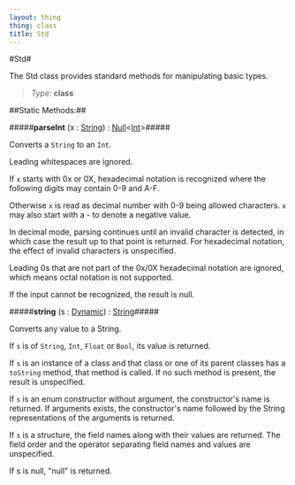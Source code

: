```yaml
---
layout: thing
thing: class
title: Std
---
```

#Std#

The Std class provides standard methods for manipulating basic types.



> *Type:* **class**


##Static Methods:##


#####**parseInt** (x : <a href="String.html" class="type">String</a>) : <a href="Null.html" class="type">Null</a>&lt;<a href="Int.html" class="type">Int</a>&gt;#####

Converts a `String` to an `Int`.

Leading whitespaces are ignored.

If `x` starts with 0x or 0X, hexadecimal notation is recognized where the following digits may
contain 0-9 and A-F.

Otherwise `x` is read as decimal number with 0-9 being allowed characters. `x` may also start with
a - to denote a negative value.

In decimal mode, parsing continues until an invalid character is detected, in which case the
result up to that point is returned. For hexadecimal notation, the effect of invalid characters
is unspecified.

Leading 0s that are not part of the 0x/0X hexadecimal notation are ignored, which means octal
notation is not supported.

If the input cannot be recognized, the result is null.











#####**string** (s : <a href="Dynamic.html" class="type">Dynamic</a>) : <a href="String.html" class="type">String</a>#####

Converts any value to a String.

If `s` is of `String`, `Int`, `Float` or `Bool`, its value is returned.

If `s` is an instance of a class and that class or one of its parent classes has
a `toString` method, that method is called. If no such method is present, the result
is unspecified.

If `s` is an enum constructor without argument, the constructor's name is returned. If
arguments exists, the constructor's name followed by the String representations of
the arguments is returned.

If `s` is a structure, the field names along with their values are returned. The field order
and the operator separating field names and values are unspecified.

If s is null, "null" is returned.













